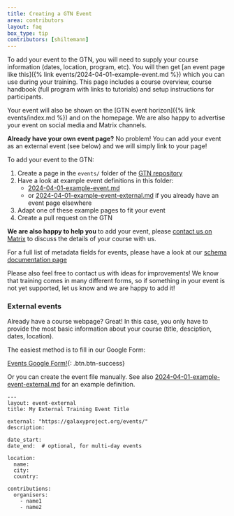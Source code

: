 ```yaml
---
title: Creating a GTN Event
area: contributors
layout: faq
box_type: tip
contributors: [shiltemann]
---
```



To add your event to the GTN, you will need to supply your course information (dates, location, program, etc). You will then get [an event page like this]({% link events/2024-04-01-example-event.md %}) which you can use during your training. This page includes a course overview, course handbook (full program with links to tutorials) and setup instructions for participants.

Your event will also be shown on the [GTN event horizon]({% link events/index.md %}) and on the homepage. We are also happy to advertise your event on social media and Matrix channels.


**Already have your own event page?** No problem! You can add your event as an external event (see below) and we will simply link to your page!

To add your event to the GTN:

1. Create a page in the `events/` folder of the [GTN repository](https://github.com/galaxyproject/training-material)
2. Have a look at example event definitions in this folder:
   - [2024-04-01-example-event.md](https://github.com/galaxyproject/training-material/blob/main/events/2024-04-01-example-event.md)
   - or [2024-04-01-example-event-external.md](https://github.com/galaxyproject/training-material/blob/main/events/2024-04-01-example-event-external.md) if you already have an event page elsewhere
3. Adapt one of these example pages to fit your event
4. Create a pull request on the GTN

**We are also happy to help you** to add your event, please [contact us on Matrix](https://matrix.to/#/#Galaxy-Training-Network_Lobby:gitter.im) to discuss the details of your course with us.

For a full list of metadata fields for events, please have a look at our [schema documentation page](https://github.com/galaxyproject/training-material/blob/main/_layouts/event.html)

Please also feel free to contact us with ideas for improvements! We know that training comes in many different forms, so if something in your event is not yet supported, let us know and we are happy to add it!


### External events

Already have a course webpage? Great! In this case, you only have to provide the most basic information about your course (title, desciption, dates, location).

The easiest method is to fill in our Google Form:

[Events Google Form!](https://forms.gle/4KjCKKrZ6kamg81o7){: .btn.btn-success}

Or you can create the event file manually. See also [2024-04-01-example-event-external.md](https://github.com/galaxyproject/training-material/blob/main/events/2024-04-01-example-event-external.md) for an example definition.

```
---
layout: event-external
title: My External Training Event Title

external: "https://galaxyproject.org/events/"
description:

date_start:
date_end:  # optional, for multi-day events

location:
  name:
  city:
  country:

contributions:
  organisers:
    - name1
    - name2
```


